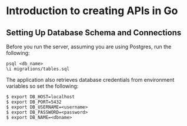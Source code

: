 # Introduction to creating APIs in Go

## Setting Up Database Schema and Connections

Before you run the server, assuming you are using Postgres, run the following:

```
psql <db_name>
\i migrations/tables.sql
```

The application also retrieves database credentials from environment variables so set the following:

```
$ export DB_HOST=localhost
$ export DB_PORT=5432
$ export DB_USERNAME=<username>
$ export DB_PASSWORD=<password>
$ export DB_NAME=<dbname>
```